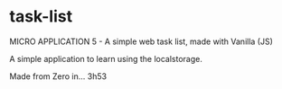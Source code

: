 # task-list
MICRO APPLICATION 5 - A simple web task list, made with Vanilla (JS)

A simple application to learn using the localstorage.

Made from Zero in... 3h53
